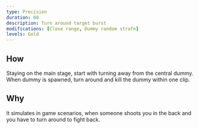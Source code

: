 ```yaml
---
type: Precision
duration: 60
description: Turn around target burst
modifications: [Close range, Dummy random strafe]
levels: Gold
---
```


## How

Staying on the main stage, start with turning away from the central dummy. When dummy is spawned, turn around and kill the dummy within one clip.

## Why

It simulates in game scenarios, when someone shoots you in the back and you have to turn around to fight back.
